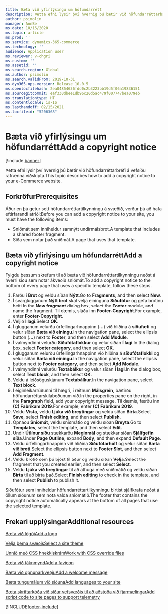 ```yaml
---
title: Bæta við yfirlýsingu um höfundarrétt
description: Þetta efni lýsir því hvernig þú bætir við höfundarréttarbréfi á vefsíðu rafrænna viðskipta.
author: psimolin
manager: AnnBe
ms.date: 10/16/2020
ms.topic: article
ms.prod: ''
ms.service: dynamics-365-commerce
ms.technology: ''
audience: Application user
ms.reviewer: v-chgri
ms.custom: ''
ms.assetid: ''
ms.search.region: Global
ms.author: psimolin
ms.search.validFrom: 2019-10-31
ms.dyn365.ops.version: Release 10.0.5
ms.openlocfilehash: 2ea04854636fdd0c2b3223bb19d5f06a19836151
ms.sourcegitcommit: eaf330dbee1db96c20d5ac479f007747bea079eb
ms.translationtype: HT
ms.contentlocale: is-IS
ms.lasthandoff: 02/15/2021
ms.locfileid: "5206368"
---
```

# <a name="add-a-copyright-notice"></a><span data-ttu-id="68004-103">Bæta við yfirlýsingu um höfundarrétt</span><span class="sxs-lookup"><span data-stu-id="68004-103">Add a copyright notice</span></span>

[!include [banner](includes/banner.md)]

<span data-ttu-id="68004-104">Þetta efni lýsir því hvernig þú bætir við höfundarréttarbréfi á vefsíðu rafrænna viðskipta.</span><span class="sxs-lookup"><span data-stu-id="68004-104">This topic describes how to add a copyright notice to your e-Commerce website.</span></span>

## <a name="prerequisites"></a><span data-ttu-id="68004-105">Forkröfur</span><span class="sxs-lookup"><span data-stu-id="68004-105">Prerequisites</span></span>

<span data-ttu-id="68004-106">Áður en þú getur sett höfundarréttartilkynningu á svæðið, verður þú að hafa eftirfarandi atriði:</span><span class="sxs-lookup"><span data-stu-id="68004-106">Before you can add a copyright notice to your site, you must have the following items:</span></span>

- <span data-ttu-id="68004-107">Sniðmát sem inniheldur samnýtt undirmálsbrot.</span><span class="sxs-lookup"><span data-stu-id="68004-107">A template that includes a shared footer fragment.</span></span>
- <span data-ttu-id="68004-108">Síða sem notar það sniðmát.</span><span class="sxs-lookup"><span data-stu-id="68004-108">A page that uses that template.</span></span>

## <a name="add-a-copyright-notice"></a><span data-ttu-id="68004-109">Bæta við yfirlýsingu um höfundarrétt</span><span class="sxs-lookup"><span data-stu-id="68004-109">Add a copyright notice</span></span>

<span data-ttu-id="68004-110">Fylgdu þessum skrefum til að bæta við höfundarréttartilkynningu neðst á hverri síðu sem notar ákveðið sniðmát.</span><span class="sxs-lookup"><span data-stu-id="68004-110">To add a copyright notice to the bottom of every page that uses a specific template, follow these steps.</span></span>

1. <span data-ttu-id="68004-111">Farðu í **Brot** og veldu síðan **Nýtt**.</span><span class="sxs-lookup"><span data-stu-id="68004-111">Go to **Fragments**, and then select **New**.</span></span>
1. <span data-ttu-id="68004-112">Í svarglugganum **Nýtt brot** skal velja eininguna **Síðufótur** og gefa brotinu heiti.</span><span class="sxs-lookup"><span data-stu-id="68004-112">In the **New fragment** dialog box, select the **Footer** module, and name the fragment.</span></span> <span data-ttu-id="68004-113">Til dæmis, sláðu inn **Footer-Copyright**.</span><span class="sxs-lookup"><span data-stu-id="68004-113">For example, enter **Footer-Copyright**.</span></span>
1. <span data-ttu-id="68004-114">Veljið **Í lagi**.</span><span class="sxs-lookup"><span data-stu-id="68004-114">Select **OK**.</span></span>
1. <span data-ttu-id="68004-115">Í glugganum velurðu úrfellingarhnappinn (**...**) við hliðina á **síðufæti** og velur síðan **Bæta við einingu**.</span><span class="sxs-lookup"><span data-stu-id="68004-115">In the navigation pane, select the ellipsis button (**...**) next to **Footer**, and then select **Add Module**.</span></span>
1. <span data-ttu-id="68004-116">Í valmyndinni velurðu **Síðufótaflokkur** og velur síðan **Í lagi**.</span><span class="sxs-lookup"><span data-stu-id="68004-116">In the dialog box, select **Footer category**, and then select **OK**.</span></span>
1. <span data-ttu-id="68004-117">Í glugganum velurðu úrfellingarhnappinn við hliðina á **síðufótaflokki** og velur síðan **Bæta við einingu**.</span><span class="sxs-lookup"><span data-stu-id="68004-117">In the navigation pane, select the ellipsis button next to **Footer category**, and then select **Add Module**.</span></span>
1. <span data-ttu-id="68004-118">Í valmyndinni velurðu **Textabálkur** og velur síðan **Í lagi**.</span><span class="sxs-lookup"><span data-stu-id="68004-118">In the dialog box, select **Text block**, and then select **OK**.</span></span>
1. <span data-ttu-id="68004-119">Veldu á leiðsöguskjánum **Textabálkur**.</span><span class="sxs-lookup"><span data-stu-id="68004-119">In the navigation pane, select **Text block**.</span></span>
1. <span data-ttu-id="68004-120">Í eiginleikarrúðunni til hægri, í reitnum **Málsgrein**, bætirðu höfundarréttarskilaboðunum við.</span><span class="sxs-lookup"><span data-stu-id="68004-120">In the properties pane on the right, in the **Paragraph** field, add your copyright message.</span></span> <span data-ttu-id="68004-121">Til dæmis, færðu inn **(C) Fabrikam 2019**.</span><span class="sxs-lookup"><span data-stu-id="68004-121">For example, enter **(C) Fabrikam 2019**.</span></span>
1. <span data-ttu-id="68004-122">Veldu **Vista**, veldu **Ljúka við breytingar** og veldu síðan **Birta**.</span><span class="sxs-lookup"><span data-stu-id="68004-122">Select **Save**, select **Finish editing**, and then select **Publish**.</span></span>
1. <span data-ttu-id="68004-123">Opnaðu **Sniðmát**, veldu sniðmátið og veldu síðan **Breyta**.</span><span class="sxs-lookup"><span data-stu-id="68004-123">Go to **Templates**, select the template, and then select **Edit**.</span></span>
1. <span data-ttu-id="68004-124">Undir **Útlínur síðu** stækkarðu **Meginmál** og stækkar síðan **Sjálfgefin síða**.</span><span class="sxs-lookup"><span data-stu-id="68004-124">Under **Page Outline**, expand **Body**, and then expand **Default Page**.</span></span>
1. <span data-ttu-id="68004-125">Veldu úrfellingarhnappinn við hliðina **Síðufótarhólf** og velur síðan **Bæta við broti**.</span><span class="sxs-lookup"><span data-stu-id="68004-125">Select the ellipsis button next to **Footer Slot**, and then select **Add Fragment**.</span></span>
1. <span data-ttu-id="68004-126">Veldu brotið sem þú bjóst til áður og veldu síðan **Velja**.</span><span class="sxs-lookup"><span data-stu-id="68004-126">Select the fragment that you created earlier, and then select **Select**.</span></span>
1. <span data-ttu-id="68004-127">Veldu **Ljúka við breytingar** til að athuga með sniðmátið og veldu síðan **Birta** til að birta það.</span><span class="sxs-lookup"><span data-stu-id="68004-127">Select **Finish editing** to check in the template, and then select **Publish** to publish it.</span></span>

<span data-ttu-id="68004-128">Síðufótur sem inniheldur höfundarréttartilkynningu birtist sjálfkrafa neðst á öllum síðunum sem nota valda sniðmátið.</span><span class="sxs-lookup"><span data-stu-id="68004-128">The footer that contains the copyright notice automatically appears at the bottom of all pages that use the selected template.</span></span>

## <a name="additional-resources"></a><span data-ttu-id="68004-129">Frekari upplýsingar</span><span class="sxs-lookup"><span data-stu-id="68004-129">Additional resources</span></span>

[<span data-ttu-id="68004-130">Bæta við lógói</span><span class="sxs-lookup"><span data-stu-id="68004-130">Add a logo</span></span>](add-logo.md)

[<span data-ttu-id="68004-131">Velja þema svæðis</span><span class="sxs-lookup"><span data-stu-id="68004-131">Select a site theme</span></span>](select-site-theme.md)

[<span data-ttu-id="68004-132">Unnið með CSS hnekkiskrám</span><span class="sxs-lookup"><span data-stu-id="68004-132">Work with CSS override files</span></span>](css-override-files.md)

[<span data-ttu-id="68004-133">Bæta við táknmynd</span><span class="sxs-lookup"><span data-stu-id="68004-133">Add a favicon</span></span>](add-favicon.md)

[<span data-ttu-id="68004-134">Bæta við opnunarkveðju</span><span class="sxs-lookup"><span data-stu-id="68004-134">Add a welcome message</span></span>](add-welcome-message.md)

[<span data-ttu-id="68004-135">Bæta tungumálum við síðuna</span><span class="sxs-lookup"><span data-stu-id="68004-135">Add languages to your site</span></span>](add-languages-to-site.md)

[<span data-ttu-id="68004-136">Bæta skriftarkóða við síður vefsvæðis til að aðstoða við fjarmælingar</span><span class="sxs-lookup"><span data-stu-id="68004-136">Add script code to site pages to support telemetry</span></span>](add-telemetry.md)



[!INCLUDE[footer-include](../includes/footer-banner.md)]